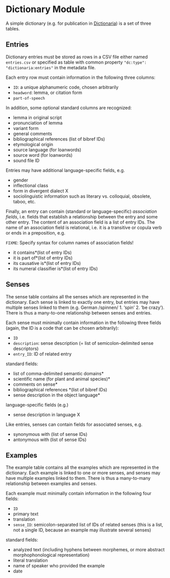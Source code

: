 # Dictionary Module

A simple dictionary (e.g. for publication in [Dictionaria](http://dictionaria.clld.org)) is a set of three tables.

## Entries

Dictionary entries must be stored as rows in a CSV file either named `entries.csv` or specified as table with 
common property `"dc:type": "dictionaria:entries"` in the metadata file.

Each entry row must contain information in the following three columns:

* `ID`: a unique alphanumeric code, chosen arbitrarily
* `headword`: lemma, or citation form
* `part-of-speech`

In addition, some optional standard columns are recognized:

* lemma in original script
* pronunciation of lemma
* variant form
* general comments
* bibliographical references (list of bibref IDs)
* etymological origin
* source language (for loanwords) 
* source word (for loanwords)
* sound file ID

Entries may have additional language-specific fields, e.g.

* gender
* inflectional class
* form in divergent dialect X
* sociolinguistic information such as literary vs. colloquial, obsolete, taboo, etc.

Finally, an entry can contain (standard or language-specific)
*association fields*, i.e. fields that establish a relationship between
the entry and some other entry. The content of an association field is a
list of entry IDs. The name of an association field is relational, i.e.
it is a transitive or copula verb or ends in a preposition, e.g.

`FIXME`: Specify syntax for column names of association fields!

* it contains*(list of entry IDs)
* it is part of*(list of entry IDs)
* its causative is*(list of entry IDs)
* its numeral classifier is*(list of entry IDs)

## Senses

The sense table contains all the senses which are represented in the
dictionary. Each sense is linked to exactly one entry, but entries may
have multiple senses linked to them (e.g. German /spinnen/ 1. ‘spin’ 2.
‘be crazy’). There is thus a many-to-one relationship between senses and
entries.

Each sense must minimally contain information in the following
three fields (again, the ID is a code that can be chosen arbitrarily):

* `ID`
* `description`: sense description (= list of semicolon-delimited sense descriptors)
* `entry_ID`: ID of related entry

standard fields:

* list of comma-delimited semantic domains*
* scientific name (for plant and animal species)*
* comments on sense*
* bibliographical references *(list of bibref IDs)
* sense description in the object language*

language-specific fields (e.g.)

* sense description in language X

Like entries, senses can contain fields for associated senses, e.g.

* synonymous with (list of sense IDs)
* antonymous with (list of sense IDs)


## Examples

The example table contains all the examples which are represented in the
dictionary. Each example is linked to one or more senses, and senses may
have multiple examples linked to them. There is thus a many-to-many
relationship between examples and senses.

Each example must minimally contain information in the following
four fields:

* `ID`
* primary text
* translation
* `sense_ID`: semicolon-separated list of IDs of related senses (this is a list, not a single ID,
because an example may illustrate several senses)
 

standard fields:

* analyzed text (including hyphens between morphemes, or more abstract morphophonological representation)
* literal translation 
* name of speaker who provided the example
* date
